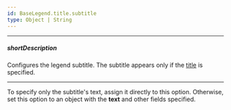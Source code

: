 ```yaml
---
id: BaseLegend.title.subtitle
type: Object | String
---
```

---
##### shortDescription
Configures the legend subtitle. The subtitle appears only if the [title](/api-reference/20%20Data%20Visualization%20Widgets/BaseLegend/title '{basewidgetpath}/Configuration/legend/title/') is specified.

---
To specify only the subtitle's text, assign it directly to this option. Otherwise, set this option to an object with the **text** and other fields specified.